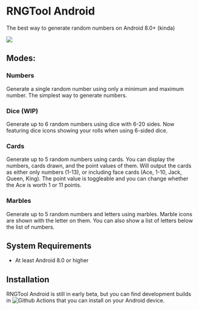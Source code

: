 # RNGTool Android
The best way to generate random numbers on Android 8.0+ (kinda)

![](https://github.com/NCX-Programming/RNGTool-Android/workflows/Android%20CI/badge.svg?branch=main)

## Modes:
### Numbers
Generate a single random number using only a minimum and maximum number. The simplest way to generate numbers.
### Dice (WIP)
Generate up to 6 random numbers using dice with 6-20 sides. Now featuring dice icons showing your rolls when using 6-sided dice.
### Cards
Generate up to 5 random numbers using cards. You can display the numbers, cards drawn, and the point values of them. Will output the cards as either only numbers (1-13), or including face cards (Ace, 1-10, Jack, Queen, King). The point value is toggleable and you can change whether the Ace is worth 1 or 11 points.
### Marbles
Generate up to 5 random numbers and letters using marbles. Marble icons are shown with the letter on them. You can also show a list of letters below the list of numbers.
## System Requirements
- At least Android 8.0 or higher
## Installation
RNGTool Android is still in early beta, but you can find development builds in ![Github Actions](https://github.com/DamiDoop/RNGTool-Android/actions/workflows/android.yml) that you can install on your Android device.
